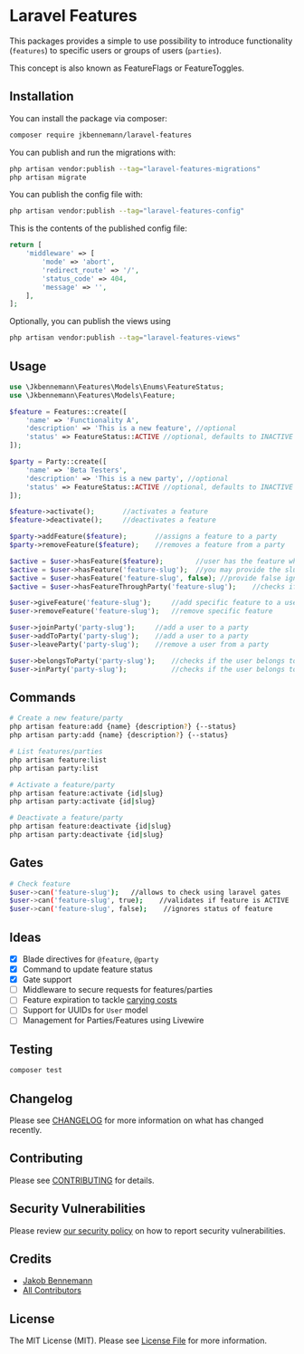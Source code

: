 # Laravel Features

This packages provides a simple to use possibility to introduce functionality (`features`) 
to specific users or groups of users (`parties`).

This concept is also known as FeatureFlags or FeatureToggles.

## Installation

You can install the package via composer:

```bash
composer require jkbennemann/laravel-features
```

You can publish and run the migrations with:

```bash
php artisan vendor:publish --tag="laravel-features-migrations"
php artisan migrate
```

You can publish the config file with:

```bash
php artisan vendor:publish --tag="laravel-features-config"
```

This is the contents of the published config file:

```php
return [
    'middleware' => [
        'mode' => 'abort',
        'redirect_route' => '/',
        'status_code' => 404,
        'message' => '',
    ],
];
```

Optionally, you can publish the views using

```bash
php artisan vendor:publish --tag="laravel-features-views"
```

## Usage

```php
use \Jkbennemann\Features\Models\Enums\FeatureStatus;
use \Jkbennemann\Features\Models\Feature;

$feature = Features::create([
    'name' => 'Functionality A',
    'description' => 'This is a new feature', //optional
    'status' => FeatureStatus::ACTIVE //optional, defaults to INACTIVE
]);

$party = Party::create([
    'name' => 'Beta Testers',
    'description' => 'This is a new party', //optional
    'status' => FeatureStatus::ACTIVE //optional, defaults to INACTIVE
]);

$feature->activate();       //activates a feature
$feature->deactivate();     //deactivates a feature

$party->addFeature($feature);       //assigns a feature to a party
$party->removeFeature($feature);    //removes a feature from a party

$active = $user->hasFeature($feature);        //user has the feature which is active
$active = $user->hasFeature('feature-slug');  //you may provide the slug of a feature
$active = $user->hasFeature('feature-slug', false); //provide false ignore the check for active features
$active = $user->hasFeatureThroughParty('feature-slug');    //checks if a feature is granted through a party

$user->giveFeature('feature-slug');     //add specific feature to a user
$user->removeFeature('feature-slug');   //remove specific feature

$user->joinParty('party-slug');     //add a user to a party
$user->addToParty('party-slug');    //add a user to a party
$user->leaveParty('party-slug');    //remove a user from a party

$user->belongsToParty('party-slug');    //checks if the user belongs to the party
$user->inParty('party-slug');           //checks if the user belongs to the party
```

## Commands

```bash
# Create a new feature/party
php artisan feature:add {name} {description?} {--status}
php artisan party:add {name} {description?} {--status}

# List features/parties
php artisan feature:list
php artisan party:list

# Activate a feature/party
php artisan feature:activate {id|slug}
php artisan party:activate {id|slug}

# Deactivate a feature/party
php artisan feature:deactivate {id|slug}
php artisan party:deactivate {id|slug}
```

## Gates

```bash
# Check feature
$user->can('feature-slug');   //allows to check using laravel gates
$user->can('feature-slug', true);    //validates if feature is ACTIVE
$user->can('feature-slug', false);    //ignores status of feature
```



## Ideas

- [x] Blade directives for `@feature`, `@party`
- [x] Command to update feature status
- [x] Gate support
- [ ] Middleware to secure requests for features/parties
- [ ] Feature expiration to tackle [carying costs](https://martinfowler.com/articles/feature-toggles.html#WorkingWithFeature-flaggedSystems)
- [ ] Support for UUIDs for `User` model
- [ ] Management for Parties/Features using Livewire

## Testing

```bash
composer test
```

## Changelog

Please see [CHANGELOG](CHANGELOG.md) for more information on what has changed recently.

## Contributing

Please see [CONTRIBUTING](.github/CONTRIBUTING.md) for details.

## Security Vulnerabilities

Please review [our security policy](../../security/policy) on how to report security vulnerabilities.

## Credits

- [Jakob Bennemann](https://github.com/jkbennemann)
- [All Contributors](../../contributors)

## License

The MIT License (MIT). Please see [License File](LICENSE.md) for more information.

